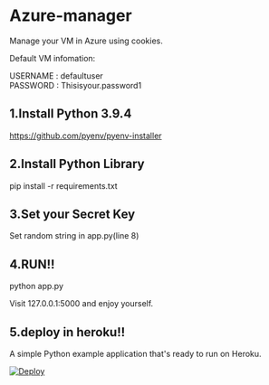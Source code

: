 # Azure-manager
Manage your VM in Azure using cookies.

Default VM infomation:

USERNAME : defaultuser<br>
PASSWORD : Thisisyour.password1

## 1.Install Python 3.9.4

https://github.com/pyenv/pyenv-installer

## 2.Install Python Library

pip install -r requirements.txt

## 3.Set your Secret Key
Set random string in app.py(line 8)

## 4.RUN!!
python app.py

Visit 127.0.0.1:5000 and enjoy yourself.

## 5.deploy in heroku!!
A simple Python example application that's ready to run on Heroku.

[![Deploy](https://www.herokucdn.com/deploy/button.svg)](https://heroku.com/deploy)


